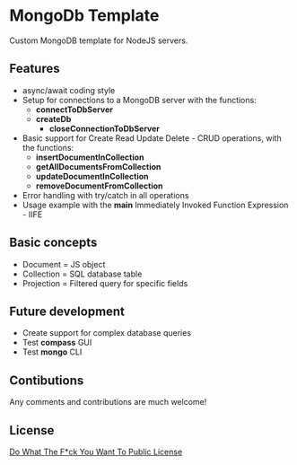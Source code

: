 # MongoDb Template

Custom MongoDB template for NodeJS servers.

## Features

- async/await coding style
- Setup for connections to a MongoDB server with the functions:
  - **connectToDbServer**
  - **createDb**
	- **closeConnectionToDbServer**
- Basic support for Create Read Update Delete - CRUD operations, with the functions:
  - **insertDocumentInCollection**
  - **getAllDocumentsFromCollection**
  - **updateDocumentInCollection**
  - **removeDocumentFromCollection**
- Error handling with try/catch in all operations
- Usage example with the **main** Immediately Invoked Function Expression - IIFE

## Basic concepts

- Document = JS object
- Collection = SQL database table
- Projection = Filtered query for specific fields

## Future development

- Create support for complex database queries
- Test **compass** GUI
- Test **mongo** CLI

## Contibutions

Any comments and contributions are much welcome!

## License

[Do What The F*ck You Want To Public License](https://github.com/sindelio/mongodb-template/blob/master/LICENSE)
